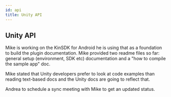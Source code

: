 ```yaml
---
id: api
title: Unity API
---
```


## Unity API

Mike is working on the KinSDK for Android he is using that as a foundation to build the plugin documentation.
Mike provided two readme files so far:  general setup (environment, SDK etc) documentation and a "how to compile the sample app" doc.

Mike stated that Unity developers prefer to look at code examples than reading text-based docs and the Unity docs are going to reflect that.

Andrea to schedule a sync meeting with Mike to get an updated status.
